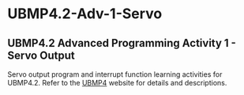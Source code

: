 # UBMP4.2-Adv-1-Servo

## UBMP4.2 Advanced Programming Activity 1 - Servo Output

Servo output program and interrupt function learning activities for UBMP4.2. Refer to the 
[UBMP4](https://mirobo.tech/ubmp4) website for details and descriptions.